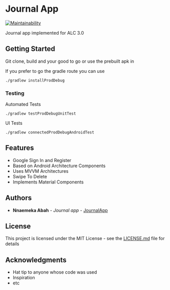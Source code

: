 # Journal App
[![Maintainability](https://api.codeclimate.com/v1/badges/be22cfa9e5c51232946c/maintainability)](https://codeclimate.com/github/abahnj/journal/maintainability)

Journal app implemented for ALC 3.0

## Getting Started

Git clone, build and your good to go or use the prebuilt apk in

If you prefer to go the gradle route you can use
```
./gradlew installProdDebug
```

### Testing

Automated Tests
```
./gradlew testProdDebugUnitTest
```

UI Tests
```
./gradlew connectedProdDebugAndroidTest
```

## Features
- Google Sign In and Register
- Based on Android Architecture Components
- Uses MVVM Architectures
- Swipe To Delete
- Implements Material Components

## Authors

* **Nnaemeka Abah** - *Journal app* - [JournalApp](https://github.com/abahnj/journalapp)


## License

This project is licensed under the MIT License - see the [LICENSE.md](LICENSE.md) file for details

## Acknowledgments

* Hat tip to anyone whose code was used
* Inspiration
* etc